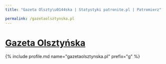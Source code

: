 ```yaml
---
title: "Gazeta Olszty\u0144ska | Statystyki patronite.pl | Patromierz"

permalink: /gazetaolsztynska.pl
---
```


# [Gazeta Olsztyńska](https://patronite.pl/gazetaolsztynska.pl)

{% include profile.md name="gazetaolsztynska.pl" prefix="g" %}
